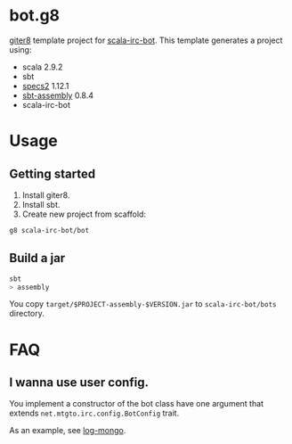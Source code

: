 bot.g8
========
[giter8](https://github.com/n8han/giter8/) template project for [scala-irc-bot](http://github.com/scala-irc-bot/scala-irc-bot/).
This template generates a project using:

- scala 2.9.2
- sbt
- [specs2](http://etorreborre.github.com/specs2/) 1.12.1
- [sbt-assembly](https://github.com/sbt/sbt-assembly) 0.8.4
- scala-irc-bot

# Usage
## Getting started
1. Install giter8.
2. Install sbt.
3. Create new project from scaffold:

```sh
g8 scala-irc-bot/bot
```

## Build a jar
```sh
sbt
> assembly
```
You copy `target/$PROJECT-assembly-$VERSION.jar` to `scala-irc-bot/bots` directory.

# FAQ
## I wanna use user config.
You implement a constructor of the bot class have one argument that extends `net.mtgto.irc.config.BotConfig` trait.

As an example, see [log-mongo](https://github.com/scala-irc-bot/log-mongo).